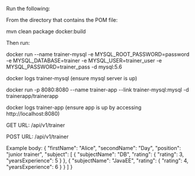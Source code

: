 Run the following:

From the directory that contains the POM file:

mvn clean package docker:build

Then run:

docker run --name trainer-mysql -e MYSQL_ROOT_PASSWORD=password -e MYSQL_DATABASE=trainer -e MYSQL_USER=trainer_user -e MYSQL_PASSWORD=trainer_pass -d mysql:5.6

docker logs trainer-mysql (ensure mysql server is up)

docker run -p 8080:8080 --name trainer-app --link trainer-mysql:mysql -d trainerapp/trainerapp

docker logs trainer-app (ensure app is up by accessing http://localhost:8080)

GET URL: /api/v1/trainer


POST URL: /api/v1/trainer

Example body:
{
        "firstName": "Alice",
        "secondName": "Day",
        "position": "junior trainer",
        "subject": [
            {
                "subjectName": "DB",
                "rating": {
                    "rating": 3,
                    "yearsExperience": 5
                }
            },
            {
                "subjectName": "JavaEE",
                "rating": {
                    "rating": 4,
                    "yearsExperience": 6
                }
            }
        ]
}
